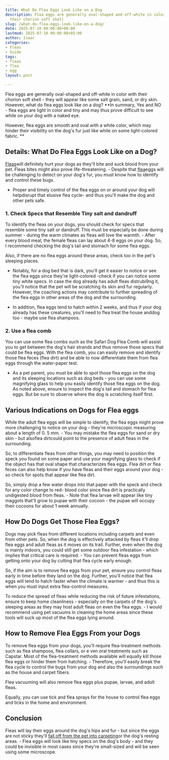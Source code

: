 ```yaml
---
title: What Do Flea Eggs Look Like on a Dog
description: Flea eggs are generally oval-shaped and off-white in color with 
  their chorion soft shell
slug: /what-do-flea-eggs-look-like-on-a-dog/
date: 2025-07-10 00:00:00+00:00
lastmod: 2025-07-10 00:00:00+03:00
author: Isaac
categories:
- Fleas
- Guide
tags:
- fleas
- flea
- egg
layout: post

---
```

Flea eggs are generally oval-shaped and off-white in color with their chorion soft shell - they will appear like some salt grain, sand, or dry skin. However, what do flea eggs look like on a dog? **In summary, Yes and NO - flea eggs are light in color and tiny and may thus prove difficult to see while on your dog with a naked eye.

However, flea eggs are smooth and oval with a white color, which may hinder their visibility on the dog's fur just like while on some light-colored fabric. **

##  Details: What Do Flea Eggs Look Like on a Dog?

[Fleas](https://pestpolicy.com/flea-eggs-vs-dandruff/)will definitely hurt your dogs as they'll bite and suck blood from your pet. Fleas bites might also prove life-threatening. - Despite that [flea](https://pestpolicy.com/how-long-do-flea-eggs-take-to-hatch/)eggs will be challenging to detect on your dog's fur, you must know how to identify and control these bugs.

- Proper and timely control of the flea eggs on or around your dog will helpdisrupt that elusive flea cycle- and thus you'll make the dog and other pets safe.

###  1. Check Specs that Resemble Tiny salt and dandruff

To identify the fleas on your dogs, you should check for specs that resemble some tiny salt or dandruff. This must be especially be done during summer - during the warm climates as fleas will love the warmth. - After every blood meal, the female fleas can lay about 4-8 eggs on your dog. So, I recommend checking the dog's tail and stomach for some flea eggs.

Also, if there are no flea eggs around these areas, check too in the pet's sleeping places.

- Notably, for a dog bed that is dark, you'll get it easier to notice or see the flea eggs since they're light-colored -check if you can notice some tiny white specs. In case the dog already has adult fleas distrubi9ng it, you'll notice that the pet will be scratching its skin and fur regularly. However, the coaching actions may contribute to further spreading of the flea eggs in other areas of the dog and the surrounding.

- In addition, flea eggs tend to hatch within 2 weeks, and thus if your dog already has these creatures, you'll need to flea treat the house anddog too - maybe use flea shampoos.

###  2. Use a flea comb

You can use some flea combs such as the Safari Dog Flea Comb will assist you to get between the dog's hair strands and thus remove those specs that could be flea eggs. With the flea comb, you can easily remove and identify those flea feces (flea dirt) and be able to now differentiate them from flea eggs through the water-paper test.

- As a pet parent, you must be able to spot those flea eggs on the dog and its sleeping locations such as dog beds - you can use some magnifying glass to help you easily identify those flea eggs on the dog. As noted above, ensure to inspect the dog's tail and stomach for flea eggs. But be sure to observe where the dog is scratching itself first.

##  Various Indications on Dogs for Flea eggs

While the adult flea eggs will be simple to identify, the flea eggs might prove more challenging to notice on your dog - they're microscopic measuring about a length of 0. 5 mm. - You may mistake the flea eggs for sand or dry skin - but alsoflea dirtcould point to the presence of adult fleas in the surrounding.

So, to differentiate fleas from other things, you may need to position the speck you found on some paper and use your magnifying glass to check if the object has that oval shape that characterizes flea eggs. Flea dirt or flea feces can also help know if you have fleas and their eggs around your dog - so check for spots that appear like flea dirt.

So, simply drop a few water drops into that paper with the speck and check for any color change to red- blood color since flea dirt is practically undigested blood from fleas. - Note that flea larvae will appear like tiny maggots that'll grow to pupae with their cocoon - the pupae will occupy their cocoons for about 1 week annually.

##  How Do Dogs Get Those Flea Eggs?

Dogs may pick fleas from different locations including carpets and even from other pets. So, when the dog is effectively attacked by fleas it'll drop flea eggs and adult fleas as it moves on its trail. Further, even when the dog is mainly indoors, you could still get some outdoor flea infestation - which implies that critical care is required. - You can prevent fleas eggs from getting onto your dog by cutting that flea cycle early enough.

So, if the aim is to remove flea eggs from your pet, ensure you control fleas early in time before they land on the dog. Further, you'll notice that flea eggs will tend to hatch faster when the climate is warmer - and thus this is when you must input extra flea-control measures.

To reduce the spread of fleas while reducing the risk of future infestations, ensure to keep home cleanliness - especially on the carpets of the dog's sleeping areas as they may host adult fleas on even the flea eggs. - I would recommend using pet vacuums in cleaning the home areas since these tools will suck up most of the flea eggs lying around.

##  How to Remove Flea Eggs From your Dogs

To remove flea eggs from your dogs, you'll require flea-treatment methods such as flea shampoos, flea collars, or e ven oral treatments such as Capstar. Most of the flea-treatment methods available will equally kill those flea eggs or hinder them from hatching. - Therefore, you'll easily break the flea cycle to control the bugs from your dog and also the surroundings such as the house and carpet fibers.

Flea vacuuming will also remove flea eggs plus pupae, larvae, and adult fleas.

Equally, you can use tick and flea sprays for the house to control flea eggs and ticks in the home and environment.

##  Conclusion

Fleas will lay their eggs around the dog's hips and fur - but since the eggs are not sticky they'll [fall off from the pet into carpeting](https://pestpolicy.com/where-do-fleas-lay-eggs/)or the dog's resting areas. - Flea eggs will look like tiny specs on the dog's body - and they could be invisible in most cases since they're small-sized and will be seen using some microscope.
